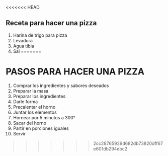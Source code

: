 <<<<<<< HEAD
## Receta para hacer una pizza

1. Harina de trigo para pizza
2. Levadura
3. Agua tibia
4. Sal
=======
# PASOS PARA HACER UNA PIZZA

1. Comprar los ingredientes y sabores deseados
2. Preparar la masa
3. Preparar los ingredientes
4. Darle forma
5. Precalentar el horno
6. Juntar los elementos
7. Hornear por 5 minutos a 300°
8. Sacar del horno
9. Partir en porciones iguales
10. Servir
>>>>>>> 2cc28765929d682db73820dff67e601db294ebc2
